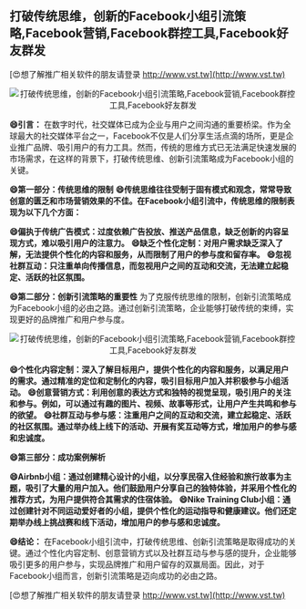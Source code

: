 ## **打破传统思维，创新的Facebook小组引流策略,Facebook营销,Facebook群控工具,Facebook好友群发**

[😍想了解推广相关软件的朋友请登录 http://www.vst.tw](http://www.vst.tw)

 <center><img src="https://vst.tw/MP4/tuiguang/png/1.png" alt="打破传统思维，创新的Facebook小组引流策略,Facebook营销,Facebook群控工具,Facebook好友群发"></center>

**😄引言：**
在数字时代，社交媒体已成为企业与用户之间沟通的重要桥梁。作为全球最大的社交媒体平台之一，Facebook不仅是人们分享生活点滴的场所，更是企业推广品牌、吸引用户的有力工具。然而，传统的思维方式已无法满足快速发展的市场需求，在这样的背景下，打破传统思维、创新引流策略成为Facebook小组的关键。

**😄第一部分：传统思维的限制**
**😄传统思维往往受制于固有模式和观念，常常导致创意的匮乏和市场营销效果的不佳。在Facebook小组引流中，传统思维的限制表现为以下几个方面：**

**😄偏执于传统广告模式：过度依赖广告投放、推送产品信息，缺乏创新的内容呈现方式，难以吸引用户的注意力。**
**😄缺乏个性化定制：对用户需求缺乏深入了解，无法提供个性化的内容和服务，从而限制了用户的参与度和留存率。**
**😄忽视社群互动：只注重单向传播信息，而忽视用户之间的互动和交流，无法建立起稳定、活跃的社区氛围。**

**😄第二部分：创新引流策略的重要性**
为了克服传统思维的限制，创新引流策略成为Facebook小组的必由之路。通过创新引流策略，企业能够打破传统的束缚，实现更好的品牌推广和用户参与度。

 <center><img src="https://vst.tw/MP4/tuiguang/png/0.png" alt="打破传统思维，创新的Facebook小组引流策略,Facebook营销,Facebook群控工具,Facebook好友群发"></center>

**😄个性化内容定制：深入了解目标用户，提供个性化的内容和服务，以满足用户的需求。通过精准的定位和定制化的内容，吸引目标用户加入并积极参与小组活动。**
**😄创意营销方式：利用创意的表达方式和独特的视觉呈现，吸引用户的关注和参与。例如，可以通过有趣的图片、视频、故事等形式，让用户产生共鸣和参与的欲望。**
**😄社群互动与参与感：注重用户之间的互动和交流，建立起稳定、活跃的社区氛围。通过举办线上线下的活动、开展有奖互动等方式，增加用户的参与感和忠诚度。**

**😄第三部分：成功案例解析**

**😄Airbnb小组：通过创建精心设计的小组，以分享民宿入住经验和旅行故事为主题，吸引了大量的用户加入。他们鼓励用户分享自己的独特体验，并采用个性化的推荐方式，为用户提供符合其需求的住宿体验。**
**😄Nike Training Club小组：通过创建针对不同运动爱好者的小组，提供个性化的运动指导和健康建议。他们还定期举办线上挑战赛和线下活动，增加用户的参与感和忠诚度。**

**😄结论：**
在Facebook小组引流中，打破传统思维、创新引流策略是取得成功的关键。通过个性化内容定制、创意营销方式以及社群互动与参与感的提升，企业能够吸引更多的用户参与，实现品牌推广和用户留存的双赢局面。因此，对于Facebook小组而言，创新引流策略是迈向成功的必由之路。

[😍想了解推广相关软件的朋友请登录 http://www.vst.tw](http://www.vst.tw)



